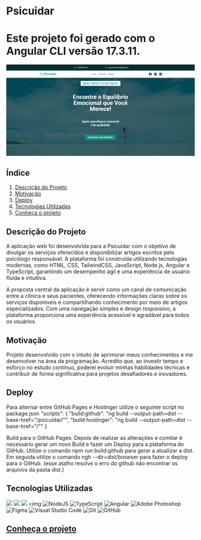 # Psicuidar

# Este projeto foi gerado com o Angular CLI versão 17.3.11.

![](src/assets/images/print.png)

## Índice
1. [Descrição do Projeto](#descrição-do-projeto)
2. [Motivação](#motivação)
3. [Deploy](#deploy)
4. [Tecnologias Utilizadas](#tecnologias-utilizadas)
5. [Conheça o projeto](#Conheça-o-projeto)

## Descrição do Projeto
A aplicação web foi desenvolvida para a Psicuidar com o objetivo de divulgar os serviços oferecidos e disponibilizar artigos escritos pelo psicólogo responsável. A plataforma foi construída utilizando tecnologias modernas, como HTML, CSS, TailwindCSS, JavaScript, Node.js, Angular e TypeScript, garantindo um desempenho ágil e uma experiência de usuário fluida e intuitiva.

A proposta central da aplicação é servir como um canal de comunicação entre a clínica e seus pacientes, oferecendo informações claras sobre os serviços disponíveis e compartilhando conhecimento por meio de artigos especializados. Com uma navegação simples e design responsivo, a plataforma proporciona uma experiência acessível e agradável para todos os usuários.

## Motivação
Projeto desenvolvido com o intuito de aprimorar meus conhecimentos e me desenvolver na área da programação. Acredito que, ao investir tempo e esforço no estudo contínuo, poderei evoluir minhas habilidades técnicas e contribuir de forma significativa para projetos desafiadores e inovadores.

## Deploy
Para alternar entre GitHub Pages e Hostinger utilize o seguinte script no package.json
"scripts": {
  "build:github": "ng build --output-path=dist --base-href=\"/psicuidar/\"",
  "build:hostinger": "ng build --output-path=dist --base-href=\"/\""
}

Build para o GitHub Pages:
Depois de realizar as alterações e comitar é necessário gerar um novo Build e fazer um Deploy para a plataforma do GitHub.
Utilize o comando npm run build:github para gerar a atualizar a dist.
Em seguida utilize o comando ngh --dir=dist/browser para fazer o deploy para o GitHub. (esse atalho resolve o erro do github não encontrar os arquivos da pasta dist.)


## Tecnologias Utilizadas 
<img src="https://img.shields.io/badge/HTML5-E34F26?style=for-the-badge&logo=html5&logoColor=white" /> <img src="https://img.shields.io/badge/CSS3-1572B6?style=for-the-badge&logo=css3&logoColor=white" /> <img src="https://img.shields.io/badge/JavaScript-F7DF1E?style=for-the-badge&logo=javascript&logoColor=black" /> <img <img alt="NodeJS" src="https://img.shields.io/badge/node.js-%2343853D.svg?style=for-the-badge&logo=node-dot-js&logoColor=white"/> <img alt="TypeScript" src="https://img.shields.io/badge/typescript-%23007ACC.svg?style=for-the-badge&logo=typescript&logoColor=white"/> <img alt="Angular" src="https://img.shields.io/badge/angular-%23DD0031.svg?style=for-the-badge&logo=angular&logoColor=white"/> <img alt="Adobe Photoshop" src="https://img.shields.io/badge/adobephotoshop-%2331A8FF.svg?style=for-the-badge&logo=adobephotoshop&logoColor=white"/> <img alt="Figma" src="https://img.shields.io/badge/figma-%23F24E1E.svg?style=for-the-badge&logo=figma&logoColor=white"/> <img alt="Visual Studio Code" src="https://img.shields.io/badge/VisualStudioCode-0078d7.svg?style=for-the-badge&logo=visual-studio-code&logoColor=white"/> <img alt="Git" src="https://img.shields.io/badge/git-%23F05033.svg?style=for-the-badge&logo=git&logoColor=white"/> <img alt="GitHub" src="https://img.shields.io/badge/github-%23121011.svg?style=for-the-badge&logo=github&logoColor=white"/>

## <a href="https://psicuidar.com/" target="_blank">Conheça o projeto</a>



